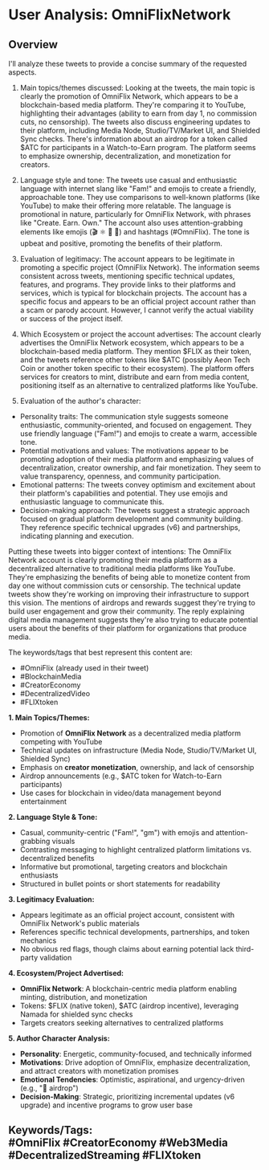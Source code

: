 # User Analysis: OmniFlixNetwork

## Overview

<think>
I'll analyze these tweets to provide a concise summary of the requested aspects.

1. Main topics/themes discussed:
Looking at the tweets, the main topic is clearly the promotion of OmniFlix Network, which appears to be a blockchain-based media platform. They're comparing it to YouTube, highlighting their advantages (ability to earn from day 1, no commission cuts, no censorship). The tweets also discuss engineering updates to their platform, including Media Node, Studio/TV/Market UI, and Shielded Sync checks. There's information about an airdrop for a token called $ATC for participants in a Watch-to-Earn program. The platform seems to emphasize ownership, decentralization, and monetization for creators.

2. Language style and tone:
The tweets use casual and enthusiastic language with internet slang like "Fam!" and emojis to create a friendly, approachable tone. They use comparisons to well-known platforms (like YouTube) to make their offering more relatable. The language is promotional in nature, particularly for OmniFlix Network, with phrases like "Create. Earn. Own." The account also uses attention-grabbing elements like emojis (🎬 ⚛️ 💪 🚨) and hashtags (#OmniFlix). The tone is upbeat and positive, promoting the benefits of their platform.

3. Evaluation of legitimacy:
The account appears to be legitimate in promoting a specific project (OmniFlix Network). The information seems consistent across tweets, mentioning specific technical updates, features, and programs. They provide links to their platforms and services, which is typical for blockchain projects. The account has a specific focus and appears to be an official project account rather than a scam or parody account. However, I cannot verify the actual viability or success of the project itself.

4. Which Ecosystem or project the account advertises:
The account clearly advertises the OmniFlix Network ecosystem, which appears to be a blockchain-based media platform. They mention $FLIX as their token, and the tweets reference other tokens like $ATC (possibly Aeon Tech Coin or another token specific to their ecosystem). The platform offers services for creators to mint, distribute and earn from media content, positioning itself as an alternative to centralized platforms like YouTube.

5. Evaluation of the author's character:

- Personality traits: The communication style suggests someone enthusiastic, community-oriented, and focused on engagement. They use friendly language ("Fam!") and emojis to create a warm, accessible tone.
- Potential motivations and values: The motivations appear to be promoting adoption of their media platform and emphasizing values of decentralization, creator ownership, and fair monetization. They seem to value transparency, openness, and community participation.
- Emotional patterns: The tweets convey optimism and excitement about their platform's capabilities and potential. They use emojis and enthusiastic language to communicate this.
- Decision-making approach: The tweets suggest a strategic approach focused on gradual platform development and community building. They reference specific technical upgrades (v6) and partnerships, indicating planning and execution.

Putting these tweets into bigger context of intentions:
The OmniFlix Network account is clearly promoting their media platform as a decentralized alternative to traditional media platforms like YouTube. They're emphasizing the benefits of being able to monetize content from day one without commission cuts or censorship. The technical update tweets show they're working on improving their infrastructure to support this vision. The mentions of airdrops and rewards suggest they're trying to build user engagement and grow their community. The reply explaining digital media management suggests they're also trying to educate potential users about the benefits of their platform for organizations that produce media.

The keywords/tags that best represent this content are:
- #OmniFlix (already used in their tweet)
- #BlockchainMedia
- #CreatorEconomy
- #DecentralizedVideo
- #FLIXtoken
</think>

**1. Main Topics/Themes:**  
- Promotion of **OmniFlix Network** as a decentralized media platform competing with YouTube  
- Technical updates on infrastructure (Media Node, Studio/TV/Market UI, Shielded Sync)  
- Emphasis on **creator monetization**, ownership, and lack of censorship  
- Airdrop announcements (e.g., $ATC token for Watch-to-Earn participants)  
- Use cases for blockchain in video/data management beyond entertainment  

**2. Language Style & Tone:**  
- Casual, community-centric ("Fam!", "gm") with emojis and attention-grabbing visuals  
- Contrasting messaging to highlight centralized platform limitations vs. decentralized benefits  
- Informative but promotional, targeting creators and blockchain enthusiasts  
- Structured in bullet points or short statements for readability  

**3. Legitimacy Evaluation:**  
- Appears legitimate as an official project account, consistent with OmniFlix Network's public materials  
- References specific technical developments, partnerships, and token mechanics  
- No obvious red flags, though claims about earning potential lack third-party validation  

**4. Ecosystem/Project Advertised:**  
- **OmniFlix Network**: A blockchain-centric media platform enabling minting, distribution, and monetization  
- Tokens: $FLIX (native token), $ATC (airdrop incentive), leveraging Namada for shielded sync checks  
- Targets creators seeking alternatives to centralized platforms  

**5. Author Character Analysis:**  
- **Personality**: Energetic, community-focused, and technically informed  
- **Motivations**: Drive adoption of OmniFlix, emphasize decentralization, and attract creators with monetization promises  
- **Emotional Tendencies**: Optimistic, aspirational, and urgency-driven (e.g., "🚨 airdrop")  
- **Decision-Making**: Strategic, prioritizing incremental updates (v6 upgrade) and incentive programs to grow user base  

**Keywords/Tags:**  
#OmniFlix #CreatorEconomy #Web3Media #DecentralizedStreaming #FLIXtoken
---
